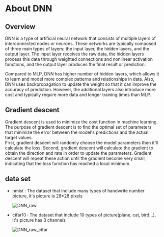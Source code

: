 # About DNN
## Overview
DNN is a type of artificial neural network that consists of multiple layers of 
interconnected nodes or neurons. These networks are typically composed of 
three main types of layers: the input layer, the hidden layers, and the output 
layer. The input layer receives the raw data, the hidden layers process this data 
through weighted connections and nonlinear activation functions, and the output 
layer produces the final result or prediction. 

Compared to MLP, DNN has higher number of hidden layers, which allows it to 
learn and model more complex patterns and relationships in data. Also, DNN 
uses backpropagation to update the weight so that it can improve the accuracy 
of prediction. However, the additional layers also introduce more cost and 
typically require more data and longer training times than MLP. 

## Gradient descent
Gradient descent is used to minimize the cost function in machine learning. The 
purpose of gradient descent is to find the optimal set of parameters that 
minimize the error between the model's predictions and the actual target values.  
First, gradient descent will randomly choose the model parameters then it’ll 
calculate the loss. Second, gradient descent will calculate the gradient to obtain 
the direction and rate in order to update the parameters. Gradient descent will 
repeat these action until the gradient become very small, indicating that the loss 
function has reached a local minimum. 


## data set
- nmist : The dataset that include many types of handwrite number picture, it's picture is 28*28 pixels
  
  ![DNN_raw](https://github.com/user-attachments/assets/a78fddea-b78b-4234-bf6c-b3a2d3fbf531)

- cifar10 : The dataset that include 10 types of picture(plane, cat, bird...), it's picture has 3 channels
  
  ![DNN_raw_cifar](https://github.com/user-attachments/assets/62798c89-707d-436b-9ba0-209349f0bea1)

  
